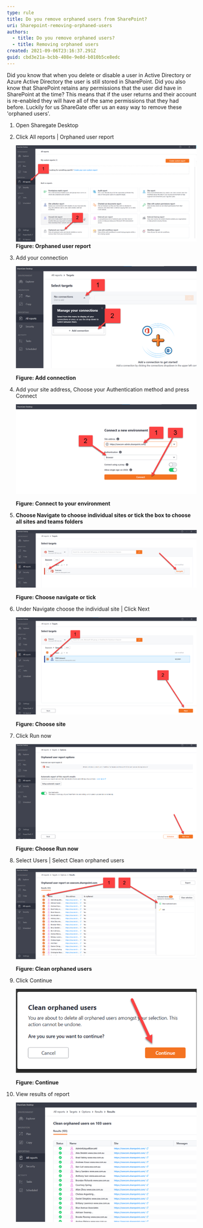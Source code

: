 ```yaml
---
type: rule
title: Do you remove orphaned users from SharePoint?
uri: Sharepoint-removing-orphaned-users
authors:
  - title: Do you remove orphaned users?
  - title: Removing orphaned users
created: 2021-09-06T23:16:37.291Z
guid: cbd3e21a-bcbb-408e-9e8d-b010b5ce8edc
---
```

Did you know that when you delete or disable a user in Active Directory or Azure Active Directory the user is still stored in SharePoint.  Did you also know that SharePoint retains any permissions that the user did have in SharePoint at the time?  This means that if the user returns and their account is re-enabled they will have all of the same permissions that they had before.  Luckily for us ShareGate offer us an easy way to remove these 'orphaned users'.

<!--endintro-->

1. Open Sharegate Desktop
2. Click All reports | Orphaned user report

      ![](step2-orphaneduser.png "Figure: Open orphaned user report")
   **Figure: Orphaned user report**
3. Add your connection

   ![](step3-orphaneduser.png "Add your connection")

   **Figure: Add connection**
4. Add your site address, Choose your Authentication method and press Connect

   ![](step4-orphaneduser.png "Connect to your enviroment")

   **Figure: Connect to your environment**
5. **Choose Navigate to choose individual sites or tick the box to choose all sites and teams folders**

   ![](step5-orphaneduser.png)

   **Figure: Choose navigate or tick**
6. Under Navigate choose the individual site | Click Next

   ![](step6-orphaneduser.png)

   **Figure: Choose site**
7. Click Run now

   ![](step7-orphaneduser.png "Run Now")

   **Figure: Choose Run now**
8. Select Users | Select Clean orphaned users

   ![](step8-orphaneduser.png "Clean orphaned users")

   **Figure: Clean orphaned users**
9. Click Continue

   ![](step9-orphaneduser.png "Continue")

   **Figure: Continue**
10. View results of report

    ![](step10-orphaneduser.png)
